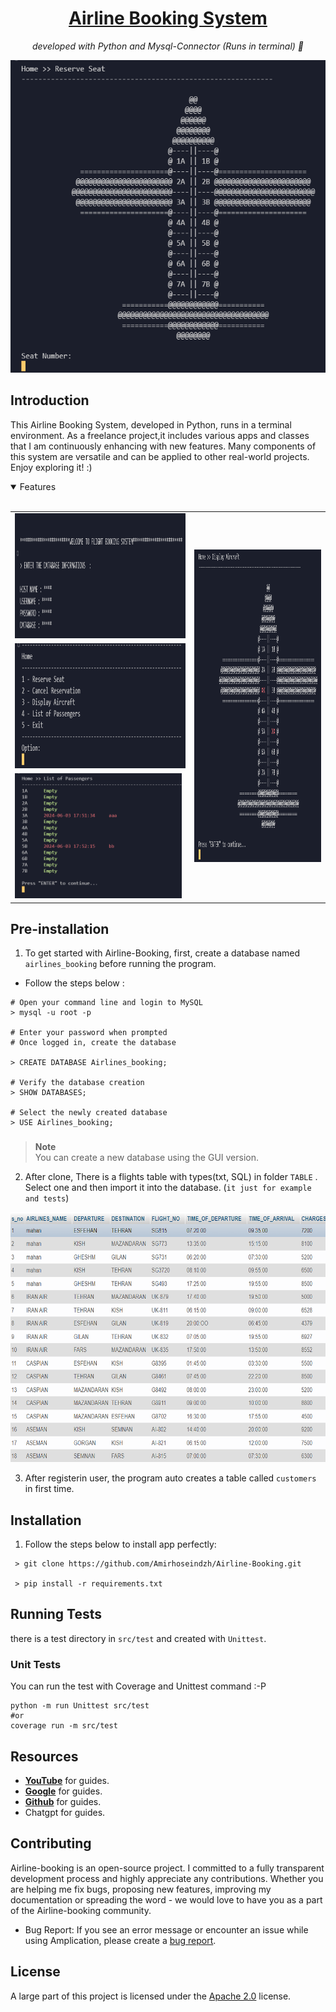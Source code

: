 <h1 align="center">
    <a href=""> Airline Booking System</a>
</h1>

<p align="center">
  <i align="center">
     developed with Python and Mysql-Connector (Runs in terminal) 🚀</i>
</p>

<div align="center">

  <img src="assets/reserve_system.png" alt="Database Auth" height="500px">

</div>

## Introduction

This Airline Booking System, developed in Python, runs in a terminal environment. As a freelance project,it includes various apps and classes that I am continuously enhancing with new features.
Many components of this system are versatile and can be applied to other real-world projects. Enjoy exploring it! :)


<details open>
<summary>
 Features
</summary> <br />


<table>
  <tr>
    <td><img src="assets/database_auth.png" alt="Database Auth" height="200px"></td>
    <td rowspan="3"><img src="assets/reserv_system3.png" alt="Reservation System" height="500px"></td>
  </tr>
  <tr>
    <td><img src="assets/reserv_system1.png" alt="Reservation System 1" height="200px"></td>
  </tr>
  <tr>
    <td><img src="assets/reserv_system4.png" alt="Reservation System 4" height="200px"></td>
  </tr>
</table>
    
</details>


## Pre-installation 

1. To get started with Airline-Booking, first, create a database named `airlines_booking`  before running the program.
  - Follow the steps below :
  ```
  # Open your command line and login to MySQL
> mysql -u root -p

# Enter your password when prompted
# Once logged in, create the database

> CREATE DATABASE Airlines_booking;

# Verify the database creation
> SHOW DATABASES;

# Select the newly created database
> USE Airlines_booking;

  ```
###
> **Note**  
> You can create a new database using the GUI version.
2. After clone, There is a flights table with types(txt, SQL) in folder `TABLE` . Select one and then import it into the database. (`it just for example and tests`) 
<div align="center">

  <img src="assets/flights.png" alt="Database Auth" height="400px">

</div>

3. After registerin user, the program auto creates a table called `customers` in first time.

## Installation
1. Follow the steps below to install app perfectly:
```shell
 > git clone https://github.com/Amirhoseindzh/Airline-Booking.git

 > pip install -r requirements.txt
```




## Running Tests

there is a test directory in `src/test` and created with `Unittest`.  

### Unit Tests

You can run the test with Coverage and Unittest command :-P 

```
python -m run Unittest src/test
#or
coverage run -m src/test 
```

## Resources

- **[YouTube](https://www.youtube.com/)** for guides.
- **[Google](https://www.google.com/)** for guides.
- **[Github](https://www.github.com/)** for guides.
- Chatgpt for guides.

<a name="contributing_anchor"></a>
## Contributing

Airline-booking is an open-source project. I committed to a fully transparent development process and highly appreciate any contributions. Whether you are helping me fix bugs, proposing new features, improving my documentation or spreading the word - we would love to have you as a part of the Airline-booking community. 

- Bug Report: If you see an error message or encounter an issue while using Amplication, please create a [bug report](https://github.com/Amirhoseindzh/Airline-Booking/issues/2#issue-2271571036).


## License

A large part of this project is licensed under the [Apache 2.0](./LICENSE) license. 
